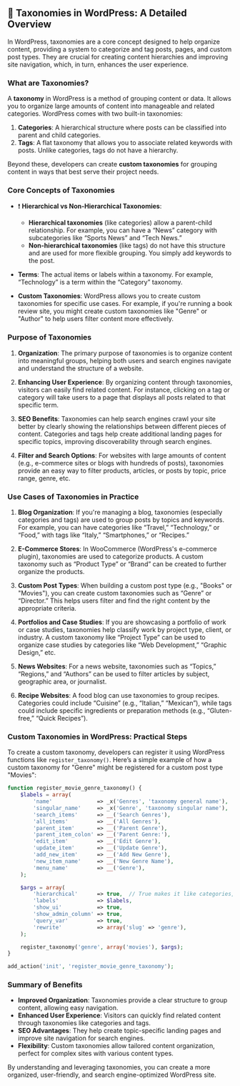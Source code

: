 ## 📌 Taxonomies in WordPress: A Detailed Overview

In WordPress, taxonomies are a core concept designed to help organize content, providing a system to categorize and tag posts, pages, and custom post types. They are crucial for creating content hierarchies and improving site navigation, which, in turn, enhances the user experience.

### **What are Taxonomies?**

A **taxonomy** in WordPress is a method of grouping content or data. It allows you to organize large amounts of content into manageable and related categories. WordPress comes with two built-in taxonomies:

1. **Categories**: A hierarchical structure where posts can be classified into parent and child categories.
2. **Tags**: A flat taxonomy that allows you to associate related keywords with posts. Unlike categories, tags do not have a hierarchy.

Beyond these, developers can create **custom taxonomies** for grouping content in ways that best serve their project needs.

### **Core Concepts of Taxonomies**

- ❗️ **Hierarchical vs Non-Hierarchical Taxonomies**:  
   - **Hierarchical taxonomies** (like categories) allow a parent-child relationship. For example, you can have a “News” category with subcategories like “Sports News” and “Tech News.”
   - **Non-hierarchical taxonomies** (like tags) do not have this structure and are used for more flexible grouping. You simply add keywords to the post.
   
- **Terms**: The actual items or labels within a taxonomy. For example, “Technology” is a term within the “Category” taxonomy.

- **Custom Taxonomies**: WordPress allows you to create custom taxonomies for specific use cases. For example, if you're running a book review site, you might create custom taxonomies like "Genre" or "Author" to help users filter content more effectively.

### **Purpose of Taxonomies**

1. **Organization**: The primary purpose of taxonomies is to organize content into meaningful groups, helping both users and search engines navigate and understand the structure of a website.

2. **Enhancing User Experience**: By organizing content through taxonomies, visitors can easily find related content. For instance, clicking on a tag or category will take users to a page that displays all posts related to that specific term.

3. **SEO Benefits**: Taxonomies can help search engines crawl your site better by clearly showing the relationships between different pieces of content. Categories and tags help create additional landing pages for specific topics, improving discoverability through search engines.

4. **Filter and Search Options**: For websites with large amounts of content (e.g., e-commerce sites or blogs with hundreds of posts), taxonomies provide an easy way to filter products, articles, or posts by topic, price range, genre, etc.

### **Use Cases of Taxonomies in Practice**

1. **Blog Organization**: If you're managing a blog, taxonomies (especially categories and tags) are used to group posts by topics and keywords. For example, you can have categories like “Travel,” “Technology,” or “Food,” with tags like “Italy,” “Smartphones,” or “Recipes.”

2. **E-Commerce Stores**: In WooCommerce (WordPress's e-commerce plugin), taxonomies are used to categorize products. A custom taxonomy such as “Product Type” or “Brand” can be created to further organize the products.

3. **Custom Post Types**: When building a custom post type (e.g., "Books" or "Movies"), you can create custom taxonomies such as “Genre” or “Director.” This helps users filter and find the right content by the appropriate criteria.

4. **Portfolios and Case Studies**: If you are showcasing a portfolio of work or case studies, taxonomies help classify work by project type, client, or industry. A custom taxonomy like “Project Type” can be used to organize case studies by categories like “Web Development,” “Graphic Design,” etc.

5. **News Websites**: For a news website, taxonomies such as “Topics,” “Regions,” and “Authors” can be used to filter articles by subject, geographic area, or journalist.

6. **Recipe Websites**: A food blog can use taxonomies to group recipes. Categories could include “Cuisine” (e.g., “Italian,” “Mexican”), while tags could include specific ingredients or preparation methods (e.g., “Gluten-free,” “Quick Recipes”).

### **Custom Taxonomies in WordPress: Practical Steps**

To create a custom taxonomy, developers can register it using WordPress functions like `register_taxonomy()`. Here’s a simple example of how a custom taxonomy for "Genre" might be registered for a custom post type "Movies":

```php
function register_movie_genre_taxonomy() {
    $labels = array(
        'name'              => _x('Genres', 'taxonomy general name'),
        'singular_name'     => _x('Genre', 'taxonomy singular name'),
        'search_items'      => __('Search Genres'),
        'all_items'         => __('All Genres'),
        'parent_item'       => __('Parent Genre'),
        'parent_item_colon' => __('Parent Genre:'),
        'edit_item'         => __('Edit Genre'),
        'update_item'       => __('Update Genre'),
        'add_new_item'      => __('Add New Genre'),
        'new_item_name'     => __('New Genre Name'),
        'menu_name'         => __('Genre'),
    );

    $args = array(
        'hierarchical'      => true,  // True makes it like categories, false makes it like tags
        'labels'            => $labels,
        'show_ui'           => true,
        'show_admin_column' => true,
        'query_var'         => true,
        'rewrite'           => array('slug' => 'genre'),
    );

    register_taxonomy('genre', array('movies'), $args);
}

add_action('init', 'register_movie_genre_taxonomy');
```

### **Summary of Benefits**

- **Improved Organization**: Taxonomies provide a clear structure to group content, allowing easy navigation.
- **Enhanced User Experience**: Visitors can quickly find related content through taxonomies like categories and tags.
- **SEO Advantages**: They help create topic-specific landing pages and improve site navigation for search engines.
- **Flexibility**: Custom taxonomies allow tailored content organization, perfect for complex sites with various content types.

By understanding and leveraging taxonomies, you can create a more organized, user-friendly, and search engine-optimized WordPress site.